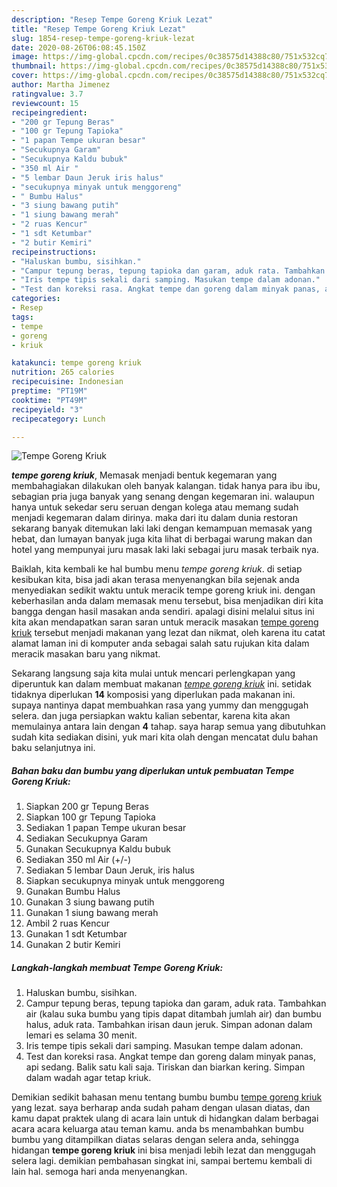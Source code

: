 ```yaml
---
description: "Resep Tempe Goreng Kriuk Lezat"
title: "Resep Tempe Goreng Kriuk Lezat"
slug: 1854-resep-tempe-goreng-kriuk-lezat
date: 2020-08-26T06:08:45.150Z
image: https://img-global.cpcdn.com/recipes/0c38575d14388c80/751x532cq70/tempe-goreng-kriuk-foto-resep-utama.jpg
thumbnail: https://img-global.cpcdn.com/recipes/0c38575d14388c80/751x532cq70/tempe-goreng-kriuk-foto-resep-utama.jpg
cover: https://img-global.cpcdn.com/recipes/0c38575d14388c80/751x532cq70/tempe-goreng-kriuk-foto-resep-utama.jpg
author: Martha Jimenez
ratingvalue: 3.7
reviewcount: 15
recipeingredient:
- "200 gr Tepung Beras"
- "100 gr Tepung Tapioka"
- "1 papan Tempe ukuran besar"
- "Secukupnya Garam"
- "Secukupnya Kaldu bubuk"
- "350 ml Air "
- "5 lembar Daun Jeruk iris halus"
- "secukupnya minyak untuk menggoreng"
- " Bumbu Halus"
- "3 siung bawang putih"
- "1 siung bawang merah"
- "2 ruas Kencur"
- "1 sdt Ketumbar"
- "2 butir Kemiri"
recipeinstructions:
- "Haluskan bumbu, sisihkan."
- "Campur tepung beras, tepung tapioka dan garam, aduk rata. Tambahkan air (kalau suka bumbu yang tipis dapat ditambah jumlah air) dan bumbu halus, aduk rata. Tambahkan irisan daun jeruk. Simpan adonan dalam lemari es selama 30 menit."
- "Iris tempe tipis sekali dari samping. Masukan tempe dalam adonan."
- "Test dan koreksi rasa. Angkat tempe dan goreng dalam minyak panas, api sedang. Balik satu kali saja. Tiriskan dan biarkan kering. Simpan dalam wadah agar tetap kriuk."
categories:
- Resep
tags:
- tempe
- goreng
- kriuk

katakunci: tempe goreng kriuk 
nutrition: 265 calories
recipecuisine: Indonesian
preptime: "PT19M"
cooktime: "PT49M"
recipeyield: "3"
recipecategory: Lunch

---
```



![Tempe Goreng Kriuk](https://img-global.cpcdn.com/recipes/0c38575d14388c80/751x532cq70/tempe-goreng-kriuk-foto-resep-utama.jpg)

<b><i>tempe goreng kriuk</i></b>, Memasak menjadi bentuk kegemaran yang membahagiakan dilakukan oleh banyak kalangan. tidak hanya para ibu ibu, sebagian pria juga banyak yang senang dengan kegemaran ini. walaupun hanya untuk sekedar seru seruan dengan kolega atau memang sudah menjadi kegemaran dalam dirinya. maka dari itu dalam dunia restoran sekarang banyak ditemukan laki laki dengan kemampuan memasak yang hebat, dan lumayan banyak juga kita lihat di berbagai warung makan dan hotel yang mempunyai juru masak laki laki sebagai juru masak terbaik nya.

Baiklah, kita kembali ke hal bumbu menu <i>tempe goreng kriuk</i>. di setiap kesibukan kita, bisa jadi akan terasa menyenangkan bila sejenak anda menyediakan sedikit waktu untuk meracik tempe goreng kriuk ini. dengan keberhasilan anda dalam memasak menu tersebut, bisa menjadikan diri kita bangga dengan hasil masakan anda sendiri. apalagi disini melalui situs ini kita akan mendapatkan saran saran untuk meracik masakan <u>tempe goreng kriuk</u> tersebut menjadi makanan yang lezat dan nikmat, oleh karena itu catat alamat laman ini di komputer anda sebagai salah satu rujukan kita dalam meracik masakan baru yang nikmat.




Sekarang langsung saja kita mulai untuk mencari perlengkapan yang diperuntuk kan dalam membuat makanan <u><i>tempe goreng kriuk</i></u> ini. setidak tidaknya diperlukan <b>14</b> komposisi yang diperlukan pada makanan ini. supaya nantinya dapat membuahkan rasa yang yummy dan menggugah selera. dan juga persiapkan waktu kalian sebentar, karena kita akan memulainya antara lain dengan <b>4</b> tahap. saya harap semua yang dibutuhkan sudah kita sediakan disini, yuk mari kita olah dengan mencatat dulu bahan baku selanjutnya ini.

<!--inarticleads1-->

##### Bahan baku dan bumbu yang diperlukan untuk pembuatan Tempe Goreng Kriuk:

1. Siapkan 200 gr Tepung Beras
1. Siapkan 100 gr Tepung Tapioka
1. Sediakan 1 papan Tempe ukuran besar
1. Sediakan Secukupnya Garam
1. Gunakan Secukupnya Kaldu bubuk
1. Sediakan 350 ml Air (+/-)
1. Sediakan 5 lembar Daun Jeruk, iris halus
1. Siapkan secukupnya minyak untuk menggoreng
1. Gunakan  Bumbu Halus
1. Gunakan 3 siung bawang putih
1. Gunakan 1 siung bawang merah
1. Ambil 2 ruas Kencur
1. Gunakan 1 sdt Ketumbar
1. Gunakan 2 butir Kemiri




<!--inarticleads2-->

##### Langkah-langkah membuat Tempe Goreng Kriuk:

1. Haluskan bumbu, sisihkan.
1. Campur tepung beras, tepung tapioka dan garam, aduk rata. Tambahkan air (kalau suka bumbu yang tipis dapat ditambah jumlah air) dan bumbu halus, aduk rata. Tambahkan irisan daun jeruk. Simpan adonan dalam lemari es selama 30 menit.
1. Iris tempe tipis sekali dari samping. Masukan tempe dalam adonan.
1. Test dan koreksi rasa. Angkat tempe dan goreng dalam minyak panas, api sedang. Balik satu kali saja. Tiriskan dan biarkan kering. Simpan dalam wadah agar tetap kriuk.




Demikian sedikit bahasan menu tentang bumbu bumbu <u>tempe goreng kriuk</u> yang lezat. saya berharap anda sudah paham dengan ulasan diatas, dan kamu dapat praktek ulang di acara lain untuk di hidangkan dalam berbagai acara acara keluarga atau teman kamu. anda bs menambahkan bumbu bumbu yang ditampilkan diatas selaras dengan selera anda, sehingga hidangan <b>tempe goreng kriuk</b> ini bisa menjadi lebih lezat dan menggugah selera lagi. demikian pembahasan singkat ini, sampai bertemu kembali di lain hal. semoga hari anda menyenangkan.
